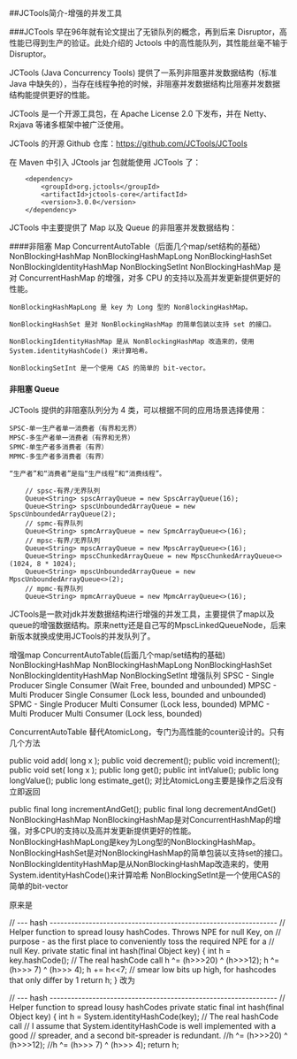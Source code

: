 ##JCTools简介-增强的并发工具

###JCTools
早在96年就有论文提出了无锁队列的概念，再到后来 Disruptor，高性能已得到生产的验证。此处介绍的 Jctools 中的高性能队列，其性能丝毫不输于 Disruptor。

JCTools (Java Concurrency Tools) 提供了一系列非阻塞并发数据结构（标准 Java 中缺失的），当存在线程争抢的时候，非阻塞并发数据结构比阻塞并发数据结构能提供更好的性能。

JCTools 是一个开源工具包，在 Apache License 2.0 下发布，并在 Netty、Rxjava 等诸多框架中被广泛使用。

JCTools 的开源 Github 仓库：https://github.com/JCTools/JCTools

在 Maven 中引入 JCtools jar 包就能使用 JCTools 了：

        <dependency>
            <groupId>org.jctools</groupId>
            <artifactId>jctools-core</artifactId>
            <version>3.0.0</version>
        </dependency>
JCTools 中主要提供了 Map 以及 Queue 的非阻塞并发数据结构：

####非阻塞 Map
    ConcurrentAutoTable（后面几个map/set结构的基础）
    NonBlockingHashMap
    NonBlockingHashMapLong
    NonBlockingHashSet
    NonBlockingIdentityHashMap
    NonBlockingSetInt
    NonBlockingHashMap 是对 ConcurrentHashMap 的增强，对多 CPU 的支持以及高并发更新提供更好的性能。

    NonBlockingHashMapLong 是 key 为 Long 型的 NonBlockingHashMap。

    NonBlockingHashSet 是对 NonBlockingHashMap 的简单包装以支持 set 的接口。

    NonBlockingIdentityHashMap 是从 NonBlockingHashMap 改造来的，使用 System.identityHashCode() 来计算哈希。

    NonBlockingSetInt 是一个使用 CAS 的简单的 bit-vector。

#### 非阻塞 Queue
JCTools 提供的非阻塞队列分为 4 类，可以根据不同的应用场景选择使用：

    SPSC-单一生产者单一消费者（有界和无界）
    MPSC-多生产者单一消费者（有界和无界）
    SPMC-单生产者多消费者（有界）
    MPMC-多生产者多消费者（有界）
    
    “生产者”和“消费者”是指“生产线程”和“消费线程”。

        // spsc-有界/无界队列
        Queue<String> spscArrayQueue = new SpscArrayQueue(16);
        Queue<String> spscUnboundedArrayQueue = new SpscUnboundedArrayQueue(2);
        // spmc-有界队列
        Queue<String> spmcArrayQueue = new SpmcArrayQueue<>(16);
        // mpsc-有界/无界队列
        Queue<String> mpscArrayQueue = new MpscArrayQueue<>(16);
        Queue<String> mpscChunkedArrayQueue = new MpscChunkedArrayQueue<>(1024, 8 * 1024);
        Queue<String> mpscUnboundedArrayQueue = new MpscUnboundedArrayQueue<>(2);
        // mpmc-有界队列
        Queue<String> mpmcArrayQueue = new MpmcArrayQueue<>(16);

JCTools是一款对jdk并发数据结构进行增强的并发工具，主要提供了map以及queue的增强数据结构。原来netty还是自己写的MpscLinkedQueueNode，后来新版本就换成使用JCTools的并发队列了。

增强map
    ConcurrentAutoTable(后面几个map/set结构的基础)
    NonBlockingHashMap
    NonBlockingHashMapLong
    NonBlockingHashSet
    NonBlockingIdentityHashMap
    NonBlockingSetInt
增强队列
    SPSC - Single Producer Single Consumer (Wait Free, bounded and unbounded)
    MPSC - Multi Producer Single Consumer (Lock less, bounded and unbounded)
    SPMC - Single Producer Multi Consumer (Lock less, bounded)
    MPMC - Multi Producer Multi Consumer (Lock less, bounded)

ConcurrentAutoTable
替代AtomicLong，专门为高性能的counter设计的。只有几个方法

public void add( long x );
public void decrement();
public void increment();
public void set( long x );
public long get();
public int  intValue();
public long longValue();
public long estimate_get();
对比AtomicLong主要是操作之后没有立即返回

public final long incrementAndGet();
public final long decrementAndGet()
NonBlockingHashMap
NonBlockingHashMap是对ConcurrentHashMap的增强，对多CPU的支持以及高并发更新提供更好的性能。
NonBlockingHashMapLong是key为Long型的NonBlockingHashMap。
NonBlockingHashSet是对NonBlockingHashMap的简单包装以支持set的接口。
NonBlockingIdentityHashMap是从NonBlockingHashMap改造来的，使用System.identityHashCode()来计算哈希
NonBlockingSetInt是一个使用CAS的简单的bit-vector

原来是

// --- hash ----------------------------------------------------------------
  // Helper function to spread lousy hashCodes.  Throws NPE for null Key, on
  // purpose - as the first place to conveniently toss the required NPE for a
  // null Key.
  private static final int hash(final Object key) {
    int h = key.hashCode();     // The real hashCode call
    h ^= (h>>>20) ^ (h>>>12);
    h ^= (h>>> 7) ^ (h>>> 4);
    h += h<<7; // smear low bits up high, for hashcodes that only differ by 1
    return h;
  }
改为

// --- hash ----------------------------------------------------------------
  // Helper function to spread lousy hashCodes
  private static final int hash(final Object key) {
    int h = System.identityHashCode(key); // The real hashCode call
    // I assume that System.identityHashCode is well implemented with a good
    // spreader, and a second bit-spreader is redundant.
    //h ^= (h>>>20) ^ (h>>>12);
    //h ^= (h>>> 7) ^ (h>>> 4);
    return h;
